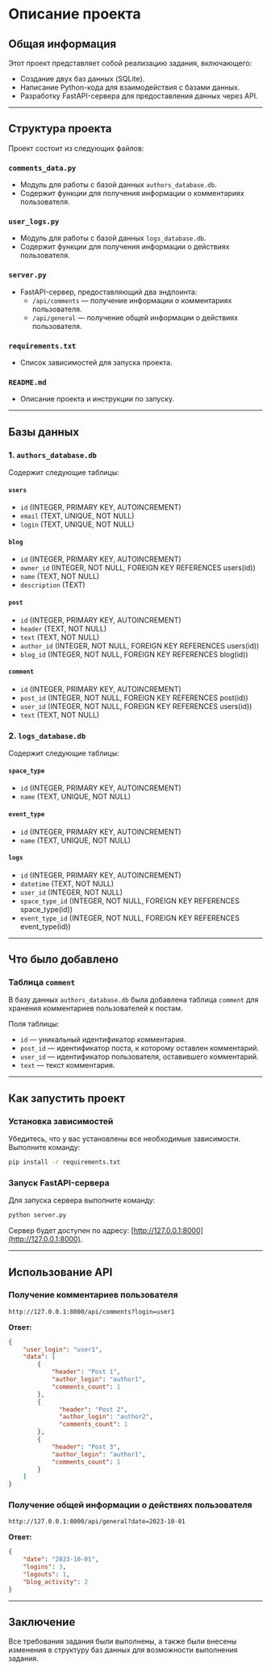 # Описание проекта

## Общая информация
Этот проект представляет собой реализацию задания, включающего:
- Создание двух баз данных (SQLite).
- Написание Python-кода для взаимодействия с базами данных.
- Разработку FastAPI-сервера для предоставления данных через API.

---

## Структура проекта
Проект состоит из следующих файлов:

### `comments_data.py`
- Модуль для работы с базой данных `authors_database.db`.
- Содержит функции для получения информации о комментариях пользователя.

### `user_logs.py`
- Модуль для работы с базой данных `logs_database.db`.
- Содержит функции для получения информации о действиях пользователя.

### `server.py`
- FastAPI-сервер, предоставляющий два эндпоинта:
  - `/api/comments` — получение информации о комментариях пользователя.
  - `/api/general` — получение общей информации о действиях пользователя.

### `requirements.txt`
- Список зависимостей для запуска проекта.

### `README.md`
- Описание проекта и инструкции по запуску.

---

## Базы данных

### 1. `authors_database.db`
Содержит следующие таблицы:

#### `users`
- `id` (INTEGER, PRIMARY KEY, AUTOINCREMENT)
- `email` (TEXT, UNIQUE, NOT NULL)
- `login` (TEXT, UNIQUE, NOT NULL)

#### `blog`
- `id` (INTEGER, PRIMARY KEY, AUTOINCREMENT)
- `owner_id` (INTEGER, NOT NULL, FOREIGN KEY REFERENCES users(id))
- `name` (TEXT, NOT NULL)
- `description` (TEXT)

#### `post`
- `id` (INTEGER, PRIMARY KEY, AUTOINCREMENT)
- `header` (TEXT, NOT NULL)
- `text` (TEXT, NOT NULL)
- `author_id` (INTEGER, NOT NULL, FOREIGN KEY REFERENCES users(id))
- `blog_id` (INTEGER, NOT NULL, FOREIGN KEY REFERENCES blog(id))

#### `comment`
- `id` (INTEGER, PRIMARY KEY, AUTOINCREMENT)
- `post_id` (INTEGER, NOT NULL, FOREIGN KEY REFERENCES post(id))
- `user_id` (INTEGER, NOT NULL, FOREIGN KEY REFERENCES users(id))
- `text` (TEXT, NOT NULL)

### 2. `logs_database.db`
Содержит следующие таблицы:

#### `space_type`
- `id` (INTEGER, PRIMARY KEY, AUTOINCREMENT)
- `name` (TEXT, UNIQUE, NOT NULL)

#### `event_type`
- `id` (INTEGER, PRIMARY KEY, AUTOINCREMENT)
- `name` (TEXT, UNIQUE, NOT NULL)

#### `logs`
- `id` (INTEGER, PRIMARY KEY, AUTOINCREMENT)
- `datetime` (TEXT, NOT NULL)
- `user_id` (INTEGER, NOT NULL)
- `space_type_id` (INTEGER, NOT NULL, FOREIGN KEY REFERENCES space_type(id))
- `event_type_id` (INTEGER, NOT NULL, FOREIGN KEY REFERENCES event_type(id))

---

## Что было добавлено

### Таблица `comment`
В базу данных `authors_database.db` была добавлена таблица `comment` для хранения комментариев пользователей к постам.

Поля таблицы:
- `id` — уникальный идентификатор комментария.
- `post_id` — идентификатор поста, к которому оставлен комментарий.
- `user_id` — идентификатор пользователя, оставившего комментарий.
- `text` — текст комментария.

---

## Как запустить проект

### Установка зависимостей
Убедитесь, что у вас установлены все необходимые зависимости. Выполните команду:
```bash
pip install -r requirements.txt
```

### Запуск FastAPI-сервера
Для запуска сервера выполните команду:
```bash
python server.py
```
Сервер будет доступен по адресу: [http://127.0.0.1:8000](http://127.0.0.1:8000).

---

## Использование API

### Получение комментариев пользователя
```bash
http://127.0.0.1:8000/api/comments?login=user1
```
**Ответ:**
```json
{
    "user_login": "user1",
    "data": [
        {
            "header": "Post 1",
            "author_login": "author1",
            "comments_count": 1
        },
        {
              "header": "Post 2",
              "author_login": "author2",
              "comments_count": 1
        },
        {
            "header": "Post 3",
            "author_login": "author1",
            "comments_count": 1
        }
    ]
}
```

### Получение общей информации о действиях пользователя
```bash
http://127.0.0.1:8000/api/general?date=2023-10-01
```
**Ответ:**
```json
{
    "date": "2023-10-01",
    "logins": 3,
    "logouts": 1,
    "blog_activity": 2
}
```

---

## Заключение
Все требования задания были выполнены, а также были внесены изменения в структуру баз данных для возможности выполнения задания.


